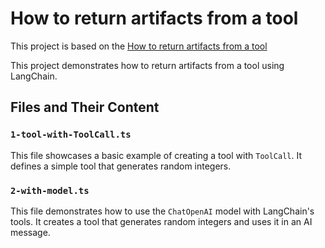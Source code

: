 # How to return artifacts from a tool

This project is based on the [How to return artifacts from a tool](https://js.langchain.com/docs/how_to/tool_artifacts/)

This project demonstrates how to return artifacts from a tool using LangChain.

## Files and Their Content

### `1-tool-with-ToolCall.ts`

This file showcases a basic example of creating a tool with `ToolCall`. It
defines a simple tool that generates random integers.

### `2-with-model.ts`

This file demonstrates how to use the `ChatOpenAI` model with LangChain's
tools. It creates a tool that generates random integers and uses it in an
AI message.
